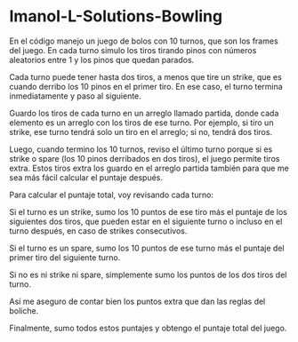 # Imanol-L-Solutions-Bowling
En el código manejo un juego de bolos con 10 turnos, que son los frames del juego. En cada turno simulo los tiros tirando pinos con números aleatorios entre 1 y los pinos que quedan parados.

Cada turno puede tener hasta dos tiros, a menos que tire un strike, que es cuando derribo los 10 pinos en el primer tiro. En ese caso, el turno termina inmediatamente y paso al siguiente.

Guardo los tiros de cada turno en un arreglo llamado partida, donde cada elemento es un arreglo con los tiros de ese turno. Por ejemplo, si tiro un strike, ese turno tendrá solo un tiro en el arreglo; si no, tendrá dos tiros.

Luego, cuando termino los 10 turnos, reviso el último turno porque si es strike o spare (los 10 pinos derribados en dos tiros), el juego permite tiros extra. Estos tiros extra los guardo en el arreglo partida también para que me sea más fácil calcular el puntaje después.

Para calcular el puntaje total, voy revisando cada turno:

Si el turno es un strike, sumo los 10 puntos de ese tiro más el puntaje de los siguientes dos tiros, que pueden estar en el siguiente turno o incluso en el turno después, en caso de strikes consecutivos.

Si el turno es un spare, sumo los 10 puntos de ese turno más el puntaje del primer tiro del siguiente turno.

Si no es ni strike ni spare, simplemente sumo los puntos de los dos tiros del turno.

Así me aseguro de contar bien los puntos extra que dan las reglas del boliche.

Finalmente, sumo todos estos puntajes y obtengo el puntaje total del juego.
